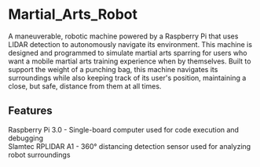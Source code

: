 # Martial_Arts_Robot
A maneuverable, robotic machine powered by a Raspberry Pi that uses LIDAR detection to autonomously navigate its environment. This machine is designed and programmed to simulate martial arts sparring for users who want a mobile martial arts training experience when by themselves. Built to support the weight of a punching bag, this machine navigates its surroundings while also keeping track of its user's position, maintaining a close, but safe, distance from them at all times.
## Features
Raspberry Pi 3.0 - Single-board computer used for code execution and debugging  
Slamtec RPLIDAR A1 - 360° distancing detection sensor used for analyzing robot surroundings  


